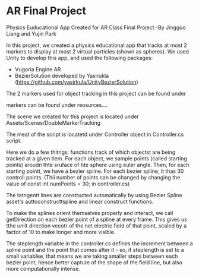 # AR Final Project
Physics Euducational App Created for AR Class Final Project
-By Jingguo Liang and Yujin Park

In this project, we created a physics educational app that tracks at most 2 markers to display at most 2 virtual particles (shown as spheres).
We used Unity to develop this app, and used the following packages:
- Vugoria Engine AR
- BezierSolution developed by Yasirukla (https://github.com/yasirkula/UnityBezierSolution)

The 2 markers used for object tracking in this project can be found under 



markers can be found under reosurces....



The scene we created for this project is located under Assets/Scenes/DoubleMarkerTracking

The meat of the script is locatetd under Controller object in Controller.cs script.

Here we do a few thitngs: functions track of which objectst are being tracked at a given tiem.
For each object, we sample points (called starting points) aroudn thte sruface of hte sphere using euler angle.
Then, for each starting pointt, we have a bezier spline. For each bezier spline, it thas 30 controll points. (Thii number of points can be changed by changing the value of const int numPoints = 30; in controller.cs)

The tatngentt lines are constructed automatically by using Bezier Spline asset's auttoconstructtspline and linear construct functions.


To make the splines orient themselves properly and interact, we call getDirection on each bezier point of a spline at every frame. This gives us tthe uniit direction vecotr of the net electric field of that point, scaled by a factor of 10 to make longer and more visible. 

The steplength variable in the controller.cs defines the increment between a spline point and the point that comes after it - so, if steplength is set to a small variablee, that means we are taking smaller steps between each bezier point, hence better capture of the shape of the field line, but also more computationally intense.
